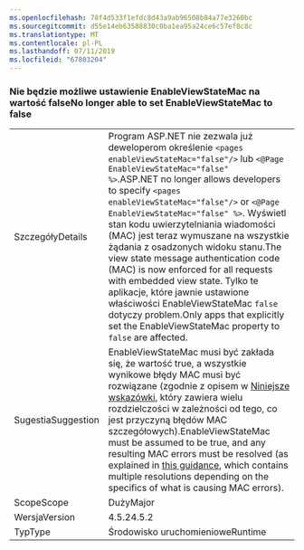 ```yaml
---
ms.openlocfilehash: 78f4d533f1efdc8d43a9ab96508b84a77e3260bc
ms.sourcegitcommit: d55e14eb63588830c0ba1ea95a24ce6c57ef8c8c
ms.translationtype: MT
ms.contentlocale: pl-PL
ms.lasthandoff: 07/11/2019
ms.locfileid: "67803204"
---
```

### <a name="no-longer-able-to-set-enableviewstatemac-to-false"></a><span data-ttu-id="aa7dd-101">Nie będzie możliwe ustawienie EnableViewStateMac na wartość false</span><span class="sxs-lookup"><span data-stu-id="aa7dd-101">No longer able to set EnableViewStateMac to false</span></span>

|   |   |
|---|---|
|<span data-ttu-id="aa7dd-102">Szczegóły</span><span class="sxs-lookup"><span data-stu-id="aa7dd-102">Details</span></span>|<span data-ttu-id="aa7dd-103">Program ASP.NET nie zezwala już deweloperom określenie <code>&lt;pages enableViewStateMac=&quot;false&quot;/&gt;</code> lub <code>&lt;@Page EnableViewStateMac=&quot;false&quot; %&gt;</code>.</span><span class="sxs-lookup"><span data-stu-id="aa7dd-103">ASP.NET no longer allows developers to specify <code>&lt;pages enableViewStateMac=&quot;false&quot;/&gt;</code> or <code>&lt;@Page EnableViewStateMac=&quot;false&quot; %&gt;</code>.</span></span> <span data-ttu-id="aa7dd-104">Wyświetl stan kodu uwierzytelniania wiadomości (MAC) jest teraz wymuszane na wszystkie żądania z osadzonych widoku stanu.</span><span class="sxs-lookup"><span data-stu-id="aa7dd-104">The view state message authentication code (MAC) is now enforced for all requests with embedded view state.</span></span> <span data-ttu-id="aa7dd-105">Tylko te aplikacje, które jawnie ustawione właściwości EnableViewStateMac <code>false</code> dotyczy problem.</span><span class="sxs-lookup"><span data-stu-id="aa7dd-105">Only apps that explicitly set the EnableViewStateMac property to <code>false</code> are affected.</span></span>|
|<span data-ttu-id="aa7dd-106">Sugestia</span><span class="sxs-lookup"><span data-stu-id="aa7dd-106">Suggestion</span></span>|<span data-ttu-id="aa7dd-107">EnableViewStateMac musi być zakłada się, że wartość true, a wszystkie wynikowe błędy MAC musi być rozwiązane (zgodnie z opisem w [Niniejsze wskazówki](https://support.microsoft.com/kb/2915218), który zawiera wielu rozdzielczości w zależności od tego, co jest przyczyną błędów MAC szczegółowych).</span><span class="sxs-lookup"><span data-stu-id="aa7dd-107">EnableViewStateMac must be assumed to be true, and any resulting MAC errors must be resolved (as explained in [this guidance](https://support.microsoft.com/kb/2915218), which contains multiple resolutions depending on the specifics of what is causing MAC errors).</span></span>|
|<span data-ttu-id="aa7dd-108">Scope</span><span class="sxs-lookup"><span data-stu-id="aa7dd-108">Scope</span></span>|<span data-ttu-id="aa7dd-109">Duży</span><span class="sxs-lookup"><span data-stu-id="aa7dd-109">Major</span></span>|
|<span data-ttu-id="aa7dd-110">Wersja</span><span class="sxs-lookup"><span data-stu-id="aa7dd-110">Version</span></span>|<span data-ttu-id="aa7dd-111">4.5.2</span><span class="sxs-lookup"><span data-stu-id="aa7dd-111">4.5.2</span></span>|
|<span data-ttu-id="aa7dd-112">Typ</span><span class="sxs-lookup"><span data-stu-id="aa7dd-112">Type</span></span>|<span data-ttu-id="aa7dd-113">Środowisko uruchomieniowe</span><span class="sxs-lookup"><span data-stu-id="aa7dd-113">Runtime</span></span>|

